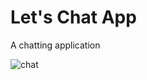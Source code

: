 # Let's Chat App
A chatting application

![chat](https://user-images.githubusercontent.com/72397937/151117377-c1a1b186-4149-4516-86c1-97b10e265247.png)
